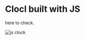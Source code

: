 # Clocl built with JS
<a style="text-decoration: none;" href="https://theanasuddin.github.io/jsclock/" target="_blank">here</a> to check.
<p><img src="https://lh3.googleusercontent.com/twD6x0NQ3sA086XDinCBV8EbkCb1CUt5Ozzpm7sLwjE5y4dU23HZmABZnhQyLVOOSpQwiEo6XeL5fTMejLjZ=w2488-h1898-rw" alt="js clock"></p>

